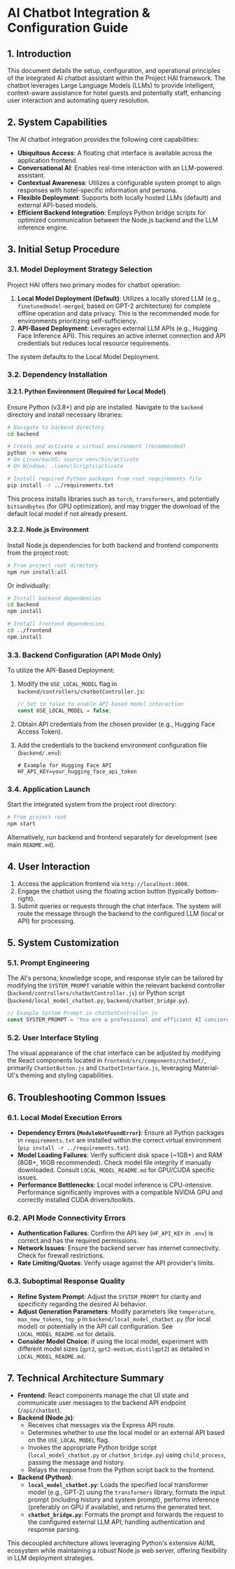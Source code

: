 # AI Chatbot Integration & Configuration Guide

## 1. Introduction

This document details the setup, configuration, and operational principles of the integrated AI chatbot assistant within the Project HAI framework. The chatbot leverages Large Language Models (LLMs) to provide intelligent, context-aware assistance for hotel guests and potentially staff, enhancing user interaction and automating query resolution.

## 2. System Capabilities

The AI chatbot integration provides the following core capabilities:

*   **Ubiquitous Access**: A floating chat interface is available across the application frontend.
*   **Conversational AI**: Enables real-time interaction with an LLM-powered assistant.
*   **Contextual Awareness**: Utilizes a configurable system prompt to align responses with hotel-specific information and persona.
*   **Flexible Deployment**: Supports both locally hosted LLMs (default) and external API-based models.
*   **Efficient Backend Integration**: Employs Python bridge scripts for optimized communication between the Node.js backend and the LLM inference engine.

## 3. Initial Setup Procedure

### 3.1. Model Deployment Strategy Selection

Project HAI offers two primary modes for chatbot operation:

1.  **Local Model Deployment (Default)**: Utilizes a locally stored LLM (e.g., `finetunedmodel-merged`, based on GPT-2 architecture) for complete offline operation and data privacy. This is the recommended mode for environments prioritizing self-sufficiency.
2.  **API-Based Deployment**: Leverages external LLM APIs (e.g., Hugging Face Inference API). This requires an active internet connection and API credentials but reduces local resource requirements.

The system defaults to the Local Model Deployment.

### 3.2. Dependency Installation

#### 3.2.1. Python Environment (Required for Local Model)

Ensure Python (v3.8+) and pip are installed. Navigate to the `backend` directory and install necessary libraries:

```bash
# Navigate to backend directory
cd backend

# Create and activate a virtual environment (recommended)
python -m venv venv
# On Linux/macOS: source venv/bin/activate
# On Windows: .\venv\Scripts\activate

# Install required Python packages from root requirements file
pip install -r ../requirements.txt
```

This process installs libraries such as `torch`, `transformers`, and potentially `bitsandbytes` (for GPU optimization), and may trigger the download of the default local model if not already present.

#### 3.2.2. Node.js Environment

Install Node.js dependencies for both backend and frontend components from the project root:

```bash
# From project root directory
npm run install:all
```
Or individually:
```bash
# Install backend dependencies
cd backend
npm install

# Install frontend dependencies
cd ../frontend
npm install
```

### 3.3. Backend Configuration (API Mode Only)

To utilize the API-Based Deployment:

1.  Modify the `USE_LOCAL_MODEL` flag in `backend/controllers/chatbotController.js`:
    ```javascript
    // Set to false to enable API-based model interaction
    const USE_LOCAL_MODEL = false;
    ```

2.  Obtain API credentials from the chosen provider (e.g., Hugging Face Access Token).

3.  Add the credentials to the backend environment configuration file (`backend/.env`):
    ```dotenv
    # Example for Hugging Face API
    HF_API_KEY=your_hugging_face_api_token
    ```

### 3.4. Application Launch

Start the integrated system from the project root directory:

```bash
# From project root
npm start
```
Alternatively, run backend and frontend separately for development (see main `README.md`).

## 4. User Interaction

1.  Access the application frontend via `http://localhost:3000`.
2.  Engage the chatbot using the floating action button (typically bottom-right).
3.  Submit queries or requests through the chat interface. The system will route the message through the backend to the configured LLM (local or API) for processing.

## 5. System Customization

### 5.1. Prompt Engineering

The AI's persona, knowledge scope, and response style can be tailored by modifying the `SYSTEM_PROMPT` variable within the relevant backend controller (`backend/controllers/chatbotController.js`) or Python script (`backend/local_model_chatbot.py`, `backend/chatbot_bridge.py`).

```javascript
// Example System Prompt in chatbotController.js
const SYSTEM_PROMPT = 'You are a professional and efficient AI concierge for the Grand Hotel. Assist guests with booking inquiries, service requests, and general hotel information.';
```

### 5.2. User Interface Styling

The visual appearance of the chat interface can be adjusted by modifying the React components located in `frontend/src/components/chatbot/`, primarily `ChatbotButton.js` and `ChatbotInterface.js`, leveraging Material-UI's theming and styling capabilities.

## 6. Troubleshooting Common Issues

### 6.1. Local Model Execution Errors

*   **Dependency Errors (`ModuleNotFoundError`)**: Ensure all Python packages in `requirements.txt` are installed within the correct virtual environment (`pip install -r ../requirements.txt`).
*   **Model Loading Failures**: Verify sufficient disk space (~1GB+) and RAM (8GB+, 16GB recommended). Check model file integrity if manually downloaded. Consult `LOCAL_MODEL_README.md` for GPU/CUDA specific issues.
*   **Performance Bottlenecks**: Local model inference is CPU-intensive. Performance significantly improves with a compatible NVIDIA GPU and correctly installed CUDA drivers/toolkits.

### 6.2. API Mode Connectivity Errors

*   **Authentication Failures**: Confirm the API key (`HF_API_KEY` in `.env`) is correct and has the required permissions.
*   **Network Issues**: Ensure the backend server has internet connectivity. Check for firewall restrictions.
*   **Rate Limiting/Quotas**: Verify usage against the API provider's limits.

### 6.3. Suboptimal Response Quality

*   **Refine System Prompt**: Adjust the `SYSTEM_PROMPT` for clarity and specificity regarding the desired AI behavior.
*   **Adjust Generation Parameters**: Modify parameters like `temperature`, `max_new_tokens`, `top_p` in `backend/local_model_chatbot.py` (for local model) or potentially in the API call configuration. See `LOCAL_MODEL_README.md` for details.
*   **Consider Model Choice**: If using the local model, experiment with different model sizes (`gpt2`, `gpt2-medium`, `distilgpt2`) as detailed in `LOCAL_MODEL_README.md`.

## 7. Technical Architecture Summary

*   **Frontend**: React components manage the chat UI state and communicate user messages to the backend API endpoint (`/api/chatbot`).
*   **Backend (Node.js)**:
    *   Receives chat messages via the Express API route.
    *   Determines whether to use the local model or an external API based on the `USE_LOCAL_MODEL` flag.
    *   Invokes the appropriate Python bridge script (`local_model_chatbot.py` or `chatbot_bridge.py`) using `child_process`, passing the message and history.
    *   Relays the response from the Python script back to the frontend.
*   **Backend (Python)**:
    *   **`local_model_chatbot.py`**: Loads the specified local transformer model (e.g., GPT-2) using the `transformers` library, formats the input prompt (including history and system prompt), performs inference (preferably on GPU if available), and returns the generated text.
    *   **`chatbot_bridge.py`**: Formats the prompt and forwards the request to the configured external LLM API, handling authentication and response parsing.

This decoupled architecture allows leveraging Python's extensive AI/ML ecosystem while maintaining a robust Node.js web server, offering flexibility in LLM deployment strategies.